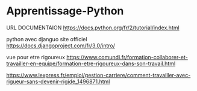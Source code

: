 # Apprentissage-Python

URL DOCUMENTAION
https://docs.python.org/fr/2/tutorial/index.html

python avec djanguo site officiel
https://docs.djangoproject.com/fr/3.0/intro/

vue pour etre rigoureux
https://www.comundi.fr/formation-collaborer-et-travailler-en-equipe/formation-etre-rigoureux-dans-son-travail.html

https://www.lexpress.fr/emploi/gestion-carriere/comment-travailler-avec-rigueur-sans-devenir-rigide_1496871.html
